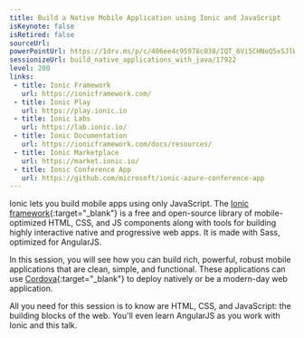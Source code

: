 ```yaml
---
title: Build a Native Mobile Application using Ionic and JavaScript
isKeynote: false
isRetired: false
sourceUrl:
powerPointUrl: https://1drv.ms/p/c/406ee4c95978c038/IQT_6Vi5CHNoQ5xSJlWBcdZOAQGQADi-2zSgIov9DbQFS4M
sessionizeUrl: build_native_applications_with_java/17922
level: 200
links:
 - title: Ionic Framework
   url: https://ionicframework.com/
 - title: Ionic Play
   url: https://play.ionic.io
 - title: Ionic Labs
   url: https://lab.ionic.io/
 - title: Ionic Documentation
   url: https://ionicframework.com/docs/resources/
 - title: Ionic Marketplace 
   url: https://market.ionic.io/
 - title: Ionic Conference App 
   url: https://github.com/microsoft/ionic-azure-conference-app 
---
```

Ionic lets you build mobile apps using only JavaScript.
The [Ionic framework](https://ionicframework.com/){:target="_blank"} is a free and open-source library of mobile-optimized HTML, 
CSS, and JS components along with tools for building highly interactive native and progressive web apps.
It is made with Sass, optimized for AngularJS.

In this session, you will see how you can build rich, powerful,
robust mobile applications that are clean, simple, and functional.
These applications can use [Cordova](https://cordova.apache.org/){:target="_blank"} to deploy natively or be a modern-day web application.

All you need for this session is to know are HTML, CSS, and JavaScript: the building blocks of the web.
You'll even learn AngularJS as you work with Ionic and this talk.
